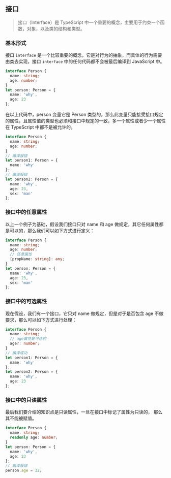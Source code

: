 <!--
 * @Author: 刘晨曦
 * @Date: 2021-10-18 20:08:15
 * @LastEditTime: 2021-10-19 09:14:59
 * @LastEditors: Please set LastEditors
 * @Description: In User Settings Edit
 * @FilePath: \wiki-based-docsify\docs\ts\interface.md
-->

## 接口

> 接口（Interface）是 TypeScript 中一个重要的概念，主要用于约束一个函数，对象，以及类的结构和类型。

### 基本形式

接口 `interface` 是一个比较重要的概念，它是对行为的抽象，而具体的行为需要由类去实现，接口 `interface` 中的任何代码都不会被最后编译到 JavaScript 中。

```ts
interface Person {
  name: string;
  age: number;
}
let person: Person = {
  name: 'why',
  age: 23
};
```

在以上代码中，person 变量它是 Person 类型的，那么此变量只能接受接口规定的属性，且属性值的类型也必须和接口中规定的一致，多一个属性或者少一个属性在 TypeScript 中都不是被允许的。

```ts
interface Person {
  name: string;
  age: number;
}
// 编译报错
let person1: Person = {
  name: 'why'
};
// 编译报错
let person2: Person = {
  name: 'why',
  age: 23,
  sex: 'man'
};
```

### 接口中的任意属性

以上一个例子为基础，假设我们接口只对 name 和 age 做规定，其它任何属性都是可以的，那么我们可以如下方式进行定义：

```ts
interface Person {
  name: string;
  age: number;
  // 任意属性
  [propName: string]: any;
}
let person: Person = {
  name: 'why',
  age: 23,
  sex: 'man'
};
```

### 接口中的可选属性

现在假设，我们有一个接口，它只对 name 做规定，但是对于是否包含 age 不做要求，那么可以如下方式进行处理：

```ts
interface Person {
  name: string;
  // age属性是可选的
  age?: number;
}
// 编译成功
let person1: Person = {
  name: 'why'
};
let person2: Person = {
  name: 'why',
  age: 23
};
```

### 接口中的只读属性

最后我们要介绍的知识点是只读属性，一旦在接口中标记了属性为只读的， 那么其不能被赋值。

```ts
interface Person {
  name: string;
  readonly age: number;
}
let person: Person = {
  name: 'why',
  age: 23
};
// 编译报错
person.age = 32;
```
